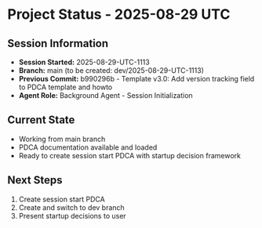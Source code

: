 # Project Status - 2025-08-29 UTC

## Session Information
- **Session Started:** 2025-08-29-UTC-1113
- **Branch:** main (to be created: dev/2025-08-29-UTC-1113)
- **Previous Commit:** b990296b - Template v3.0: Add version tracking field to PDCA template and howto
- **Agent Role:** Background Agent - Session Initialization

## Current State
- Working from main branch
- PDCA documentation available and loaded
- Ready to create session start PDCA with startup decision framework

## Next Steps
1. Create session start PDCA
2. Create and switch to dev branch
3. Present startup decisions to user